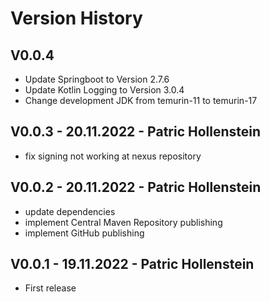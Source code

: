 # Version History

## V0.0.4

* Update Springboot to Version 2.7.6
* Update Kotlin Logging to Version 3.0.4
* Change development JDK from temurin-11 to temurin-17

## V0.0.3 - 20.11.2022 - Patric Hollenstein

* fix signing not working at nexus repository

## V0.0.2 - 20.11.2022 - Patric Hollenstein

* update dependencies
* implement Central Maven Repository publishing
* implement GitHub publishing

## V0.0.1 - 19.11.2022 - Patric Hollenstein

* First release
